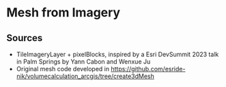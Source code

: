 # Mesh from Imagery

## Sources
* TileImageryLayer + pixelBlocks, inspired by a Esri DevSummit 2023 talk in Palm Springs by Yann Cabon and Wenxue Ju
* Original mesh code developed in https://github.com/esride-nik/volumecalculation_arcgis/tree/create3dMesh

